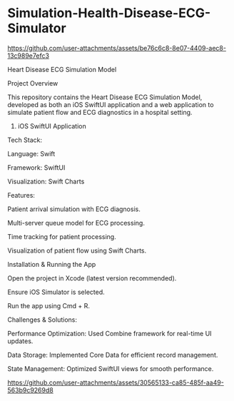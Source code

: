 # Simulation-Health-Disease-ECG-Simulator

https://github.com/user-attachments/assets/be76c6c8-8e07-4409-aec8-13c989e7efc3

Heart Disease ECG Simulation Model

Project Overview

This repository contains the Heart Disease ECG Simulation Model, developed as both an iOS SwiftUI application and a web application to simulate patient flow and ECG diagnostics in a hospital setting.


1. iOS SwiftUI Application

Tech Stack:

Language: Swift

Framework: SwiftUI

Visualization: Swift Charts

Features:

Patient arrival simulation with ECG diagnosis.

Multi-server queue model for ECG processing.

Time tracking for patient processing.

Visualization of patient flow using Swift Charts.


Installation & Running the App

Open the project in Xcode (latest version recommended).

Ensure iOS Simulator is selected.

Run the app using Cmd + R.



Challenges & Solutions:

Performance Optimization: Used Combine framework for real-time UI updates.

Data Storage: Implemented Core Data for efficient record management.

State Management: Optimized SwiftUI views for smooth performance.


https://github.com/user-attachments/assets/30565133-ca85-485f-aa49-563b9c9269d8

